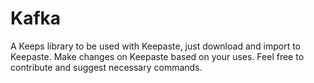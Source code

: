 # Kafka
A Keeps library to be used with Keepaste, just download and import to Keepaste.
Make changes on Keepaste based on your uses.
Feel free to contribute and suggest necessary commands.